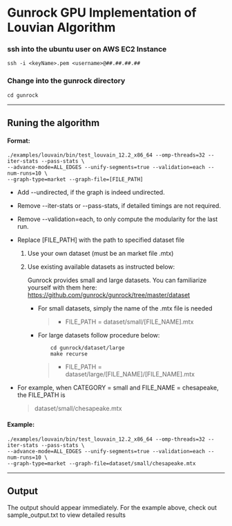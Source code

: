 # Gunrock GPU Implementation of Louvian Algorithm   

### ssh into the ubuntu user on AWS EC2 Instance
```
ssh -i <keyName>.pem <username>@##.##.##.##
```  
### Change into the gunrock directory
```
cd gunrock
```
---
## Runing the algorithm


#### Format: 
````
./examples/louvain/bin/test_louvain_12.2_x86_64 --omp-threads=32 --iter-stats --pass-stats \
--advance-mode=ALL_EDGES --unify-segments=true --validation=each --num-runs=10 \
--graph-type=market --graph-file=[FILE_PATH]
````


* Add --undirected, if the graph is indeed undirected.
* Remove --iter-stats or --pass-stats, if detailed timings are not required.
* Remove --validation=each, to only compute the modularity for the last run.
* Replace [FILE_PATH] with the path to specified dataset file 
    1. Use your own dataset (must be an market file .mtx)
    2. Use existing available datasets as instructed below:

        Gunrock provides small and large datasets. You can familiarize yourself with them here: https://github.com/gunrock/gunrock/tree/master/dataset


          - For small datasets, simply the name of the .mtx file is needed  
            > * FILE_PATH = dataset/small/[FILE_NAME].mtx

          - For large datasets follow procedure below:
            ```
                cd gunrock/dataset/large
                make recurse
            ```
            > * FILE_PATH = dataset/large/[FILE_NAME]/[FILE_NAME].mtx

* For example, when CATEGORY = small and FILE_NAME = chesapeake, the FILE_PATH is
  > dataset/small/chesapeake.mtx


#### Example:
```
./examples/louvain/bin/test_louvain_12.2_x86_64 --omp-threads=32 --iter-stats --pass-stats \
--advance-mode=ALL_EDGES --unify-segments=true --validation=each --num-runs=10 \
--graph-type=market --graph-file=dataset/small/chesapeake.mtx
```
---

## Output

The output should appear immediately. For the example above, check out sample_output.txt to view detailed results

